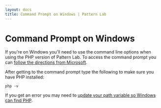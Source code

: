 ```yaml
---
layout: docs
title: Command Prompt on Windows | Pattern Lab
---
```


# Command Prompt on Windows

If you're on Windows you'll need to use the command line options when using the PHP version of Pattern Lab. To access the command prompt you can [follow the directions from Microsoft](http://windows.microsoft.com/en-us/windows-vista/open-a-command-prompt-window).

After getting to the command prompt type the following to make sure you have PHP installed:

    php -v

If you get an error you may need to [update your path variable so Windows can find PHP](http://willj.co/2012/10/run-wamp-php-windows-7-command-line/). 